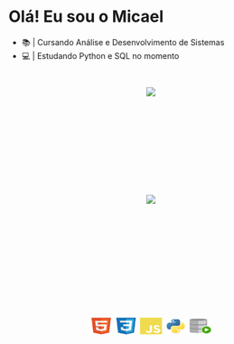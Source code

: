 # Olá! Eu sou o Micael
- 📚 | Cursando Análise e Desenvolvimento de Sistemas 
- 💻 | Estudando Python e SQL no momento

<div style="display: flex; flex-direction: column; align-items: center; gap: 10px;"><br>
    <img height="180em" style="display: block;" src="https://github-readme-stats.vercel.app/api?username=micaelcorrea1&show_icons=true&card_width=&theme=midnight-purple"/>
    <img height="180em" style="display: block;" src="https://github-readme-stats.vercel.app/api/top-langs/?username=micaelcorrea1&layout=compact&card_width=270&theme=midnight-purple"/>
</div>

<div style="margin-top: 20px; text-align: center;"><br>
  <img alt="HTML_icon" height="30" width="40" src="https://raw.githubusercontent.com/devicons/devicon/master/icons/html5/html5-original.svg">
  <img alt="CSS_icon" height="30" width="40" src="https://raw.githubusercontent.com/devicons/devicon/master/icons/css3/css3-original.svg">
  <img alt="JS_icon" height="30" width="40" src="https://raw.githubusercontent.com/devicons/devicon/master/icons/javascript/javascript-plain.svg">
  <img alt="Python_icon" height="30" width="40" src="https://raw.githubusercontent.com/devicons/devicon/master/icons/python/python-original.svg">
  <img alt="SQL_icon" height="30" width="40" src="https://raw.githubusercontent.com/devicons/devicon/master/icons/sqldeveloper/sqldeveloper-original.svg">
</div>

